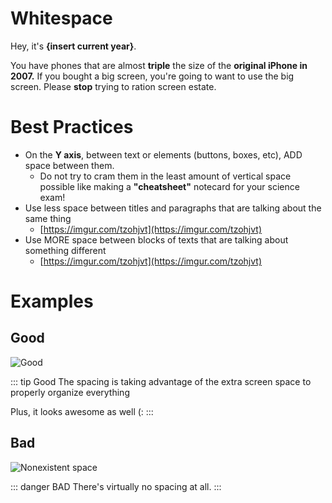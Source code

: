 # Whitespace
Hey, it's **{insert current year}**. 

You have phones that are almost **triple** the size of the **original iPhone in 2007.**
If you bought a big screen, you're going to want to use the big screen.
Please **stop** trying to ration screen estate.

# Best Practices

 - On the **Y axis**, between text or elements (buttons, boxes, etc), ADD space between them. 
	 -  Do not try to cram them in the least amount of vertical space possible like making a **"cheatsheet"** notecard for your science exam!
 - Use less space between titles and paragraphs that are talking about the same thing
	 - [https://imgur.com/tzohjvt](https://imgur.com/tzohjvt)
 - Use MORE space between blocks of texts that are talking about something different
	 - [https://imgur.com/tzohjvt](https://imgur.com/tzohjvt)

# Examples

## Good
![Good](https://imgur.com/OAhJI1N.png)

::: tip Good
The spacing is taking advantage of the extra screen space to properly organize everything

Plus, it looks awesome as well (:
:::

## Bad

![Nonexistent space](https://imgur.com/5Ky3ffx.png)

::: danger BAD
There's virtually no spacing at all. 
:::